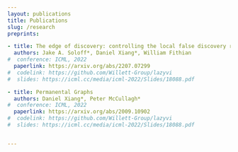 ```yaml
---
layout: publications
title: Publications
slug: /research
preprints:

- title: The edge of discovery: controlling the local false discovery rate at the margin
  authors: Jake A. Soloff*, Daniel Xiang*, William Fithian
#  conference: ICML, 2022
  paperlink: https://arxiv.org/abs/2207.07299
#  codelink: https://github.com/Willett-Group/lazyvi
#  slides: https://icml.cc/media/icml-2022/Slides/18088.pdf

- title: Permanental Graphs
  authors: Daniel Xiang*, Peter McCullagh*
#  conference: ICML, 2022
  paperlink: https://arxiv.org/abs/2009.10902
#  codelink: https://github.com/Willett-Group/lazyvi
#  slides: https://icml.cc/media/icml-2022/Slides/18088.pdf


---
```

